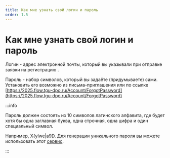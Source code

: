 ```yaml
---
title: Как мне узнать свой логин и пароль
order: 1.5
---
```


# Как мне узнать свой логин и пароль

Логин - адрес электронной почты, который вы указывали при отправке заявки на регистрацию .

Пароль  - набор символов, который вы задаёте (придумываете) сами. Установить его возможно из письма-приглашения или по ссылке [https://2025.flow.tgu-dpo.ru/Account/ForgotPassword](https://2025.flow.tgu-dpo.ru/Account/ForgotPassword)

:::info

Пароль должен состоять из 10 символов латинского алфавита, где будет хотя бы одна заглавная буква, одна строчная, одна цифра и один специальный символ.

Например, X{ylwe|a9D. Для генерации уникального пароля вы можете использовать этот [сервис](http://www.onlinepasswordgenerator.ru/).

:::